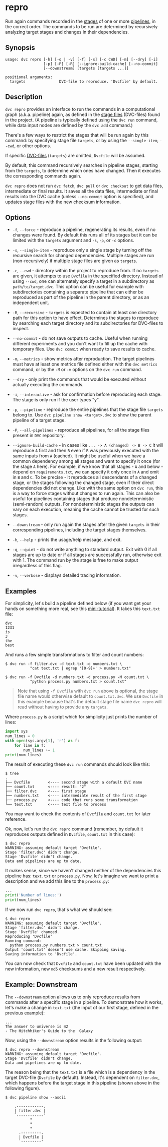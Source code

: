 # repro

Run again commands recorded in the [stages](/doc/commands-reference/run) of one
or more [pipelines](/doc/commands-reference/pipeline), in the correct order. The
commands to be run are determined by recursively analyzing target stages and
changes in their dependencies.

## Synopsis

```usage
usage: dvc repro [-h] [-q | -v] [-f] [-s] [-c CWD] [-m] [--dry] [-i]
                 [-p] [-P] [-R] [--ignore-build-cache] [--no-commit]
                 [--downstream] [targets [targets ...]]

positional arguments:
  targets               DVC-file to reproduce. 'Dvcfile' by default.
```

## Description

`dvc repro` provides an interface to run the commands in a computational graph
(a.k.a. pipeline) again, as defined in the
[stage files](/doc/commands-reference/run) (DVC-files) found in the
<abbr>project</abbr>. (A pipeline is typically defined using the `dvc run`
command, while data input nodes are defined by the `dvc add` command.)

There's a few ways to restrict the stages that will be run again by this
command: by specifying stage file `targets`, or by using the `--single-item`,
`--cwd`, or other options.

If specific [DVC-files](/doc/user-guide/dvc-file-format) (`targets`) are
omitted, `Dvcfile` will be assumed.

By default, this command recursively searches in pipeline stages, starting from
the `targets`, to determine which ones have changed. Then it executes the
corresponding commands again.

`dvc repro` does not run `dvc fetch`, `dvc pull` or `dvc checkout` to get data
files, intermediate or final results. It saves all the data files, intermediate
or final results into the <abbr>DVC cache</abbr> (unless `--no-commit` option is
specified), and updates stage files with the new checksum information.

## Options

- `-f`, `--force` - reproduce a pipeline, regenerating its results, even if no
  changes were found. By default this runs all of its stages but it can be
  limited with the `targets` argument and `-s`, `-p`, or `-c` options.

- `-s`, `--single-item` - reproduce only a single stage by turning off the
  recursive search for changed dependencies. Multiple stages are run
  (non-recursively) if multiple stage files are given as `targets`.

- `-c`, `--cwd` - directory within the project to reproduce from. If no
  `targets` are given, it attempts to use `Dvcfile` in the specified directory.
  Instead of using `--cwd`, one can alternately specify a target in a
  subdirectory as `path/to/target.dvc`. This option can be useful for example
  with subdirectories containing a separate pipeline that can either be
  reproduced as part of the pipeline in the parent directory, or as an
  independent unit.

- `-R`, `--recursive` - `targets` is expected to contain at least one directory
  path for this option to have effect. Determines the stages to reproduce by
  searching each target directory and its subdirectories for DVC-files to
  inspect.

- `--no-commit` - do not save outputs to cache. Useful when running different
  experiments and you don't want to fill up the cache with temporary files. Use
  `dvc commit` when ready to save results to cache.

- `-m`, `--metrics` - show metrics after reproduction. The target pipelines must
  have at least one metrics file defined either with the `dvc metrics` command,
  or by the `-M` or `-m` options on the `dvc run` command.

- `--dry` - only print the commands that would be executed without actually
  executing the commands.

- `-i`, `--interactive` - ask for confirmation before reproducing each stage.
  The stage is only run if the user types "y".

- `-p`, `--pipeline` - reproduce the entire pipelines that the stage file
  `targets` belong to. Use `dvc pipeline show <target>.dvc` to show the parent
  pipeline of a target stage.

- `-P`, `--all-pipelines` - reproduce all pipelines, for all the stage files
  present in `DVC` repository.

- `--ignore-build-cache` - in cases like `... -> A (changed) -> B -> C` it will
  reproduce `A` first and then `B` even if `B` was previously executed with the
  same inputs from `A` (cached). It might be useful when we have a common
  dependency among all stages and want to specify it once (for the stage `A`
  here). For example, if we know that all stages - `A` and below - depend on
  `requirements.txt`, we can specify it only once in `A` and omit in `B` and
  `C`. To be precise - it reproduces all descendants of a changed stage, or the
  stages following the changed stage, even if their direct dependencies did not
  change. Like with the same option on `dvc run`, this is a way to force stages
  without changes to run again. This can also be useful for pipelines containing
  stages that produce nondeterministic (semi-random) outputs. For
  nondeterministic stages the outputs can vary on each execution, meaning the
  cache cannot be trusted for such stages.

- `--downstream` - only run again the stages after the given `targets` in their
  corresponding pipelines, including the target stages themselves.

- `-h`, `--help` - prints the usage/help message, and exit.

- `-q`, `--quiet` - do not write anything to standard output. Exit with 0 if all
  stages are up to date or if all stages are successfully run, otherwise exit
  with 1. The command run by the stage is free to make output irregardless of
  this flag.

- `-v`, `--verbose` - displays detailed tracing information.

## Examples

For simplicity, let's build a pipeline defined below (if you want get your hands
on something more real, see this
[mini-tutorial](/doc/get-started/example-pipeline)). It takes this `text.txt`
file:

```
dvc
1231
is
3
the
best
```

And runs a few simple transformations to filter and count numbers:

```dvc
$ dvc run -f filter.dvc -d text.txt -o numbers.txt \
           "cat text.txt | egrep '[0-9]+' > numbers.txt"

$ dvc run -f Dvcfile -d numbers.txt -d process.py -M count.txt \
           "python process.py numbers.txt > count.txt"
```

> Note that using `-f Dvcfile` with `dvc run` above is optional, the stage file
> name would otherwise default to `count.txt.dvc`. We use `Dvcfile` in this
> example because that's the default stage file name `dvc repro` will read
> without having to provide any `targets`.

Where `process.py` is a script which for simplicity just prints the number of
lines:

```python
import sys
num_lines = 0
with open(sys.argv[1], 'r') as f:
    for line in f:
        num_lines += 1
print(num_lines)
```

The result of executing these `dvc run` commands should look like this:

```dvc
$ tree
.
├── Dvcfile        <---- second stage with a default DVC name
├── count.txt      <---- result: "2"
├── filter.dvc     <---- first stage
├── numbers.txt    <---- intermediate result of the first stage
├── process.py     <---- code that runs some transformation
└── text.txt       <---- text file to process
```

You may want to check the contents of `Dvcfile` and `count.txt` for later
reference.

Ok, now, let's run the `dvc repro` command (remember, by default it reproduces
outputs defined in `Dvcfile`, `count.txt` in this case):

```dvc
$ dvc repro
WARNING: assuming default target 'Dvcfile'.
Stage 'filter.dvc' didn't change.
Stage 'Dvcfile' didn't change.
Data and pipelines are up to date.
```

It makes sense, since we haven't changed neither of the dependencies this
pipeline has: `text.txt` or `process.py`. Now, let's imagine we want to print a
description and we add this line to the `process.py`:

```python
...
print('Number of lines:')
print(num_lines)
```

If we now run `dvc repro`, that's what we should see:

```dvc
$ dvc repro
WARNING: assuming default target 'Dvcfile'.
Stage 'filter.dvc' didn't change.
Stage 'Dvcfile' changed.
Reproducing 'Dvcfile'
Running command:
  python process.py numbers.txt > count.txt
Output 'count.txt' doesn't use cache. Skipping saving.
Saving information to 'Dvcfile'.
```

You can now check that `Dvcfile` and `count.txt` have been updated with the new
information, new `md5` checksums and a new result respectively.

## Example: Downstream

The `--downstream` option allows us to only reproduce results from commands
after a specific stage in a pipeline. To demonstrate how it works, let's make a
change in `text.txt` (the input of our first stage, defined in the previous
example):

```
...
The answer to universe is 42
- The Hitchhiker's Guide to the  Galaxy
```

Now, using the `--downstream` option results in the following output:

```dvc
$ dvc repro --downstream
WARNING: assuming default target 'Dvcfile'.
Stage 'Dvcfile' didn't change.
Data and pipelines are up to date.
```

The reason being that the `text.txt` is a file which is a dependency in the
target DVC-file (`Dvcfile` by default). Instead, it's dependent on `filter.dvc`,
which happens before the target stage in this pipeline (shown above in the
following figure).

```dvc
$ dvc pipeline show --ascii

    .------------.
    | filter.dvc |
    `------------'
           *
           *
           *
      .---------.
      | Dvcfile |
      `---------'
```

